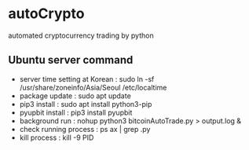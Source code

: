 # autoCrypto
automated cryptocurrency trading by python

## Ubuntu server command
- server time setting at Korean : sudo ln -sf /usr/share/zoneinfo/Asia/Seoul /etc/localtime
- package update : sudo apt update
- pip3 install : sudo apt install python3-pip
- pyupbit install : pip3 install pyupbit
- background run : nohup python3 bitcoinAutoTrade.py > output.log &
- check running process : ps ax | grep .py
- kill process : kill -9 PID